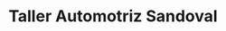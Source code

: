 ---
title: "Taller Automotriz Sandoval"
url: /concepcion/taller-automotriz-sandoval/
shop: Autowerkstatt
---